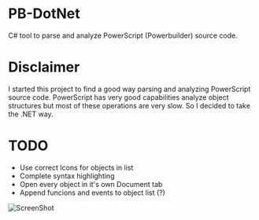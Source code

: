 PB-DotNet
=========

C# tool to parse and analyze PowerScript (Powerbuilder) source code.

Disclaimer
=========
I started this project to find a good way parsing and analyzing PowerScript source code. PowerScript has very good capabilities analyze object structures but most of these operations are very slow. So I decided to take the .NET way.

TODO
=========
* Use correct Icons for objects in list
* Complete syntax highlighting
* Open every object in it's own Document tab
* Append funcions and events to object list (?)


![ScreenShot](http://www.devbar.de/wp-content/uploads/2015/03/PBDotNet.png)
